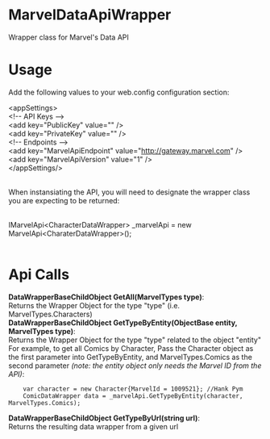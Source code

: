 MarvelDataApiWrapper
====================

Wrapper class for Marvel's Data API


Usage
====================

Add the following values to your web.config configuration section:

\<appSettings\><br/>
    \<!-- API Keys --\><br/>
    \<add key="PublicKey" value="" /\><br/>
    \<add key="PrivateKey" value="" /\><br/>
    \<!-- Endpoints --\><br/>
    \<add key="MarvelApiEndpoint" value="http://gateway.marvel.com" /\><br/>
    \<add key="MarvelApiVersion" value="1" /\><br/>
  \</appSettings/><br/><br/>

When instansiating the API, you will need to designate the wrapper class you are expecting to be returned:<br/><br/>

IMarvelApi\<CharacterDataWrapper\> _marvelApi = new MarvelApi\<CharaterDataWrapper\>();<br/><br/>

Api Calls<br/>
====================

<strong>DataWrapperBaseChildObject GetAll(MarvelTypes type)</strong>: <br/>Returns the Wrapper Object for the type "type" (i.e. MarvelTypes.Characters)<br/>
<strong>DataWrapperBaseChildObject GetTypeByEntity(ObjectBase entity, MarvelTypes type)</strong>: <br/>Returns the Wrapper Object for the type "type" related to the object "entity"
<br/>	For example, to get all Comics by Character, Pass the Character object as the first parameter into GetTypeByEntity, and MarvelTypes.Comics as the second parameter <em>(note: the entity object only needs the Marvel ID from the API)</em>:

		var character = new Character{MarvelId = 1009521}; //Hank Pym
		ComicDataWrapper data = _marvelApi.GetTypeByEntity(character, MarvelTypes.Comics);

<strong>DataWrapperBaseChildObject GetTypeByUrl(string url)</strong>: <br/>Returns the resulting data wrapper from a given url

